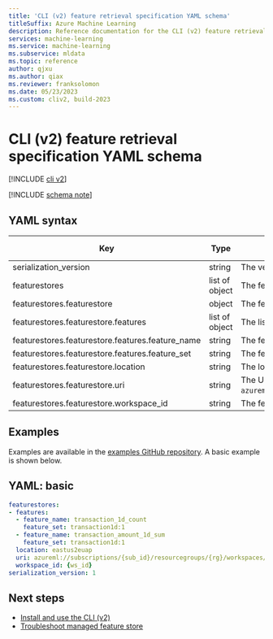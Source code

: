 ```yaml
---
title: 'CLI (v2) feature retrieval specification YAML schema'
titleSuffix: Azure Machine Learning
description: Reference documentation for the CLI (v2) feature retrieval specification YAML schema.
services: machine-learning
ms.service: machine-learning
ms.subservice: mldata
ms.topic: reference
author: qjxu
ms.author: qiax
ms.reviewer: franksolomon
ms.date: 05/23/2023
ms.custom: cliv2, build-2023
---
```


# CLI (v2) feature retrieval specification YAML schema

[!INCLUDE [cli v2](../../includes/machine-learning-cli-v2.md)]

[!INCLUDE [schema note](../../includes/machine-learning-preview-old-json-schema-note.md)]

## YAML syntax


| Key | Type | Description | Allowed values | Default value |
|--|--|--|--|--|
| serialization_version | string | The version to serialize this spec file. | 2 |  |
| featurestores | list of object | The feature stores. |  |  |
| featurestores.featurestore | object | The feature store object. |  |  |
| featurestores.featurestore.features | list of object | The list of features to retrieve from this feature store. |  |  |
| featurestores.featurestore.features.feature_name | string | The feature name. |  |  |
| featurestores.featurestore.features.feature_set | string | The feature name and version in the format of `featureset_name:version`. |  |  |
| featurestores.featurestore.location | string | The location of the feature store. |  |  |
| featurestores.featurestore.uri | string | The URI of the feature store in the format of `azureml://subscriptions/{sub_id}/resourceGroups/{rg}/workspaces/{featurestore_name}`. |  |  |
| featurestores.featurestore.workspace_id | string | The feature store workspace ID. |  |  |

## Examples

Examples are available in the [examples GitHub repository](https://github.com/Azure/azureml-examples/tree/main/cli). A basic example is shown below.

## YAML: basic

```yaml
featurestores:
- features:
  - feature_name: transaction_1d_count
    feature_set: transaction1d:1
  - feature_name: transaction_amount_1d_sum
    feature_set: transaction1d:1
  location: eastus2euap
  uri: azureml://subscriptions/{sub_id}/resourcegroups/{rg}/workspaces/{ws_name}
  workspace_id: {ws_id}
serialization_version: 1
```

## Next steps

- [Install and use the CLI (v2)](how-to-configure-cli.md)
- [Troubleshoot managed feature store](troubleshooting-managed-feature-store.md)
